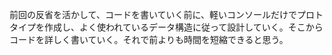 前回の反省を活かして、コードを書いていく前に、軽いコンソールだけでプロトタイプを作成し、よく使われているデータ構造に従って設計していく。そこからコードを詳しく書いていく。それで前よりも時間を短縮できると思う。
